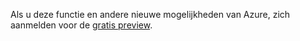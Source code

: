 Als u deze functie en andere nieuwe mogelijkheden van Azure, zich aanmelden voor de [gratis preview](https://account.windowsazure.com/PreviewFeatures).

